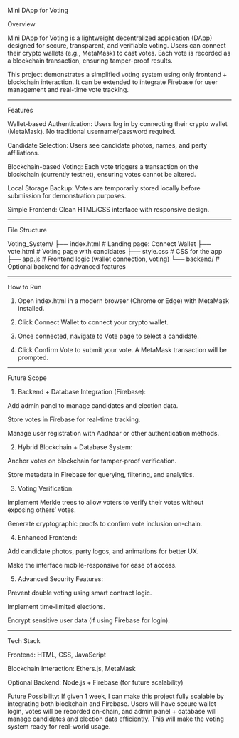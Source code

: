 Mini DApp for Voting

Overview

Mini DApp for Voting is a lightweight decentralized application (DApp) designed for secure, transparent, and verifiable voting. Users can connect their crypto wallets (e.g., MetaMask) to cast votes. Each vote is recorded as a blockchain transaction, ensuring tamper-proof results.

This project demonstrates a simplified voting system using only frontend + blockchain interaction. It can be extended to integrate Firebase for user management and real-time vote tracking.


---

Features

Wallet-based Authentication: Users log in by connecting their crypto wallet (MetaMask). No traditional username/password required.

Candidate Selection: Users see candidate photos, names, and party affiliations.

Blockchain-based Voting: Each vote triggers a transaction on the blockchain (currently testnet), ensuring votes cannot be altered.

Local Storage Backup: Votes are temporarily stored locally before submission for demonstration purposes.

Simple Frontend: Clean HTML/CSS interface with responsive design.



---

File Structure

Voting_System/
├── index.html          # Landing page: Connect Wallet
├── vote.html           # Voting page with candidates
├── style.css           # CSS for the app
├── app.js              # Frontend logic (wallet connection, voting)
└── backend/            # Optional backend for advanced features


---

How to Run

1. Open index.html in a modern browser (Chrome or Edge) with MetaMask installed.


2. Click Connect Wallet to connect your crypto wallet.


3. Once connected, navigate to Vote page to select a candidate.


4. Click Confirm Vote to submit your vote. A MetaMask transaction will be prompted.




---

Future Scope

1. Backend + Database Integration (Firebase):

Add admin panel to manage candidates and election data.

Store votes in Firebase for real-time tracking.

Manage user registration with Aadhaar or other authentication methods.



2. Hybrid Blockchain + Database System:

Anchor votes on blockchain for tamper-proof verification.

Store metadata in Firebase for querying, filtering, and analytics.



3. Voting Verification:

Implement Merkle trees to allow voters to verify their votes without exposing others’ votes.

Generate cryptographic proofs to confirm vote inclusion on-chain.



4. Enhanced Frontend:

Add candidate photos, party logos, and animations for better UX.

Make the interface mobile-responsive for ease of access.



5. Advanced Security Features:

Prevent double voting using smart contract logic.

Implement time-limited elections.

Encrypt sensitive user data (if using Firebase for login).





---

Tech Stack

Frontend: HTML, CSS, JavaScript

Blockchain Interaction: Ethers.js, MetaMask

Optional Backend: Node.js + Firebase (for future scalability)


Future Possibility:
If given 1 week, I can make this project fully scalable by integrating both blockchain and Firebase. Users will have secure wallet login, votes will be recorded on-chain, and admin panel + database will manage candidates and election data efficiently. This will make the voting system ready for real-world usage.
